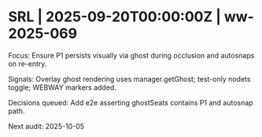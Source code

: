 # SRL | 2025-09-20T00:00:00Z | ww-2025-069

Focus: Ensure P1 persists visually via ghost during occlusion and autosnaps on re-entry.

Signals: Overlay ghost rendering uses manager.getGhost; test-only nodets toggle; WEBWAY markers added.

Decisions queued: Add e2e asserting ghostSeats contains P1 and autosnap path.

Next audit: 2025-10-05
